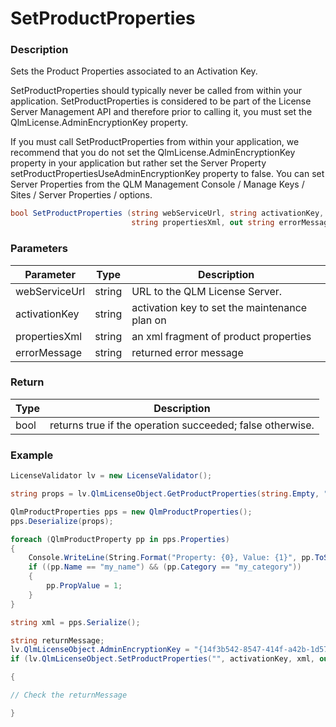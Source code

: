 # SetProductProperties

### Description

Sets the Product Properties associated to an Activation Key.

SetProductProperties should typically never be called from within your application. SetProductProperties is considered to be part of the License Server Management API and therefore prior to calling it, you must set the QlmLicense.AdminEncryptionKey property.

If you must call SetProductProperties from within your application, we recommend that you do not set the QlmLicense.AdminEncryptionKey property in your application but rather set the Server Property setProductPropertiesUseAdminEncryptionKey property to false. You can set Server Properties from the QLM Management Console / Manage Keys / Sites / Server Properties / options.

```csharp
bool SetProductProperties (string webServiceUrl, string activationKey, 
                           string propertiesXml, out string errorMessage)
```

### Parameters

| Parameter     |  Type  | Description                                   |
| ------------- | :----: | --------------------------------------------- |
| webServiceUrl | string | URL to the QLM License Server.                |
| activationKey | string | activation key to set the maintenance plan on |
| propertiesXml | string | an xml fragment of product properties         |
| errorMessage  | string | returned error message                        |

### Return

| Type | Description                                               |
| ---- | --------------------------------------------------------- |
| bool | returns true if the operation succeeded; false otherwise. |

### Example

```c#
LicenseValidator lv = new LicenseValidator();

string props = lv.QlmLicenseObject.GetProductProperties(string.Empty, "AXDJ0T0Z00AEIX8F8ZHE3J1G8P", out response);

QlmProductProperties pps = new QlmProductProperties();
pps.Deserialize(props);

foreach (QlmProductProperty pp in pps.Properties)
{
    Console.WriteLine(String.Format("Property: {0}, Value: {1}", pp.ToString(), pp.PropValue));
    if ((pp.Name == "my_name") && (pp.Category == "my_category"))
    {
        pp.PropValue = 1;
    }
}

string xml = pps.Serialize();

string returnMessage;
lv.QlmLicenseObject.AdminEncryptionKey = "{14f3b542-8547-414f-a42b-1d571bd733d4}";
if (lv.QlmLicenseObject.SetProductProperties("", activationKey, xml, out returnMessage) == false)

{

// Check the returnMessage

}
```
